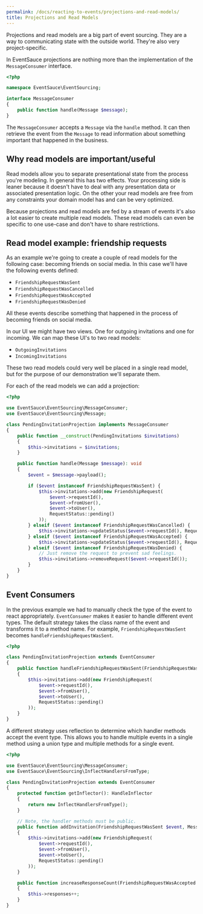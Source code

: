 ```yaml
---
permalink: /docs/reacting-to-events/projections-and-read-models/
title: Projections and Read Models
---
```


Projections and read models are a big part of event sourcing. They
are a way to communicating state with the outside world. They're also
very project-specific.

In EventSauce projections are nothing more than the implementation of
the `MessageConsumer` interface.

```php
<?php

namespace EventSauce\EventSourcing;

interface MessageConsumer
{
    public function handle(Message $message);
}
```

The `MessageConsumer` accepts a `Message` via the `handle` method. It can
then retrieve the event from the `Message` to read information
about something important that happened in the business.

## Why read models are important/useful

Read models allow you to separate presentational state from the process
you're modeling. In general this has two effects. Your processing side
is leaner because it doesn't have to deal with any presentation data or
associated presentation logic. On the other your read models are free
from any constraints your domain model has and can be very optimized.

Because projections and read models are fed by a stream of events it's
also a lot easier to create multiple read models. These read models can
even be specific to one use-case and don't have to share restrictions.

## Read model example: friendship requests

As an example we're going to create a couple of read models for the
following case: becoming friends on social media. In this case we'll have
the following events defined:

* `FriendshipRequestWasSent`
* `FriendshipRequestWasCancelled`
* `FriendshipRequestWasAccepted`
* `FriendshipRequestWasDenied`

All these events describe something that happened in the process of becoming
friends on social media.

In our UI we might have two views. One for outgoing invitations and one for incoming.
We can map these UI's to two read models:

* `OutgoingInvitations`
* `IncomingInvitations`

These two read models could very well be placed in a single read model, but for the
purpose of our demonstration we'll separate them.

For each of the read models we can add a projection:

```php
<?php

use EventSauce\EventSourcing\MessageConsumer;
use EventSauce\EventSourcing\Message;

class PendingInvitationProjection implements MessageConsumer
{
    public function __construct(PendingInvitations $invitations)
    {
        $this->invitations = $invitations;
    }

    public function handle(Message $message): void
    {
        $event = $message->payload();

        if ($event instanceof FriendshipRequestWasSent) {
            $this->invitations->add(new FriendshipRequest(
                $event->requestId(),
                $event->fromUser(),
                $event->toUser(),
                RequestStatus::pending()
            ));
        } elseif ($event instanceof FriendshipRequestWasCancelled) {
            $this->invitations->updateStatus($event->requestId(), RequestStatus::cancelled());
        } elseif ($event instanceof FriendshipRequestWasAccepted) {
            $this->invitations->updateStatus($event->requestId(), RequestStatus::accepted());
        } elseif ($event instanceof FriendshipRequestWasDenied) {
            // Just remove the request to prevent sad feelings.
            $this->invitations->removeRequest($event->requestId());
        }
    }
}
```

## Event Consumers
In the previous example we had to manually check the type of the event to react
appropriately. `EventConsumer` makes it easier to handle different event types.
The default strategy takes the class name of the event and transforms it to a
method name. For example, `FriendshipRequestWasSent` becomes
`handleFriendshipRequestWasSent`.

```php
<?php

class PendingInvitationProjection extends EventConsumer
{
    public function handleFriendshipRequestWasSent(FriendshipRequestWasSent $event, Message $message): void
    {
        $this->invitations->add(new FriendshipRequest(
            $event->requestId(),
            $event->fromUser(),
            $event->toUser(),
            RequestStatus::pending()
        ));
    }
}
```

A different strategy uses reflection to determine which handler methods accept
the event type. This allows you to handle multiple events in a single method
using a union type and multiple methods for a single event.

```php
<?php

use EventSauce\EventSourcing\MessageConsumer;
use EventSauce\EventSourcing\InflectHandlersFromType;

class PendingInvitationProjection extends EventConsumer
{
    protected function getInflector(): HandleInflector
    {
        return new InflectHandlersFromType();
    }

    // Note, the handler methods must be public.
    public function addInvitation(FriendshipRequestWasSent $event, Message $message): void
    {
        $this->invitations->add(new FriendshipRequest(
            $event->requestId(),
            $event->fromUser(),
            $event->toUser(),
            RequestStatus::pending()
        ));
    }

    public function increaseResponseCount(FriendshipRequestWasAccepted|FriendshipRequestWasDenied $event, Message $message): void
    {
        $this->responses++;
    }
}
```
